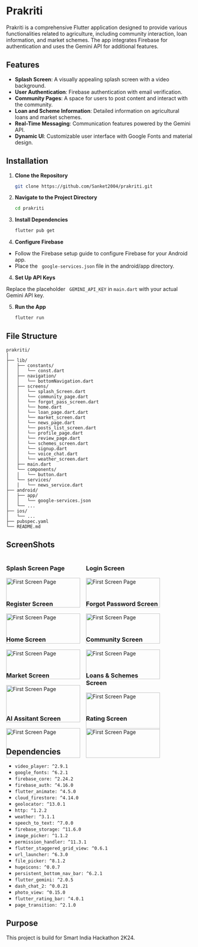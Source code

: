 # Prakriti

Prakriti is a comprehensive Flutter application designed to provide various functionalities related to agriculture, including community interaction, loan information, and market schemes. The app integrates Firebase for authentication and uses the Gemini API for additional features.

## Features

- **Splash Screen**: A visually appealing splash screen with a video background.
- **User Authentication**: Firebase authentication with email verification.
- **Community Pages**: A space for users to post content and interact with the community.
- **Loan and Scheme Information**: Detailed information on agricultural loans and market schemes.
- **Real-Time Messaging**: Communication features powered by the Gemini API.
- **Dynamic UI**: Customizable user interface with Google Fonts and material design.

## Installation

1. **Clone the Repository**

   ```bash
   git clone https://github.com/Sanket2004/prakriti.git
   ```

2. **Navigate to the Project Directory**

   ```bash
   cd prakriti
   ```

2. **Install Dependencies**

    ```bash
    flutter pub get
    ```

3. **Configure Firebase**

- Follow the Firebase setup guide to configure Firebase for your Android app.
- Place the ``` google-services.json``` file in the android/app directory.

4. **Set Up API Keys**

Replace the placeholder ``` GEMINI_API_KEY``` in ```main.dart``` with your actual Gemini API key.

5. **Run the App**

    ```bash
    flutter run
    ```

## File Structure

    prakriti/
    │
    ├── lib/
    │   ├── constants/
    │   │   └── const.dart
    │   ├── navigation/
    │   │   └── bottomNavigation.dart
    │   ├── screens/
    │   │   └── splash_Screen.dart
    │   │   └── community_page.dart
    │   │   └── forgot_pass_screen.dart
    │   │   └── home.dart
    │   │   └── loan_page.dart.dart
    │   │   └── market_screen.dart
    │   │   └── news_page.dart
    │   │   └── posts_list_screen.dart
    │   │   └── profile_page.dart
    │   │   └── review_page.dart
    │   │   └── schemes_screen.dart
    │   │   └── signup.dart
    │   │   └── voice_chat.dart
    │   │   └── weather_screen.dart
    │   ├── main.dart
    │   └── components/
    │   │   └── button.dart
    │   └── services/
    │   │   └── news_service.dart
    ├── android/
    │   ├── app/
    │   │   └── google-services.json
    │   └── ...
    ├── ios/
    │   └── ...
    ├── pubspec.yaml
    └── README.md


## ScreenShots

<div style="display: flex; flex-wrap: wrap; gap: 16px; ">
  <div style="flex: 1 1 200px; max-width: 200px; box-sizing: border-box;">
    <h3>Splash Screen Page</h3>
    <img src="assets/ss/splash.png" alt="First Screen Page" style="width: 100%; height: auto;">
  </div>
  <div style="flex: 1 1 200px; max-width: 200px; box-sizing: border-box;">
    <h3>Login Screen</h3>
    <img src="assets/ss/login.png" alt="First Screen Page" style="width: 100%; height: auto;">
  </div>
  <div style="flex: 1 1 200px; max-width: 200px; box-sizing: border-box;">
    <h3>Register Screen</h3>
    <img src="assets/ss/register.png" alt="First Screen Page" style="width: 100%; height: auto;">
  </div>
  <div style="flex: 1 1 200px; max-width: 200px; box-sizing: border-box;">
    <h3>Forgot Password Screen</h3>
    <img src="assets/ss/fpass.png" alt="First Screen Page" style="width: 100%; height: auto;">
  </div>
  <div style="flex: 1 1 200px; max-width: 200px; box-sizing: border-box;">
    <h3>Home Screen</h3>
    <img src="assets/ss/home.png" alt="First Screen Page" style="width: 100%; height: auto;">
  </div>
  <div style="flex: 1 1 200px; max-width: 200px; box-sizing: border-box;">
    <h3>Community Screen</h3>
    <img src="assets/ss/community.png" alt="First Screen Page" style="width: 100%; height: auto;">
  </div>
  <div style="flex: 1 1 200px; max-width: 200px; box-sizing: border-box;">
    <h3>Market Screen</h3>
    <img src="assets/ss/market.png" alt="First Screen Page" style="width: 100%; height: auto;">
  </div>
  <div style="flex: 1 1 200px; max-width: 200px; box-sizing: border-box;">
    <h3>Loans & Schemes Screen</h3>
    <img src="assets/ss/loan.png" alt="First Screen Page" style="width: 100%; height: auto;">
  </div>
  <div style="flex: 1 1 200px; max-width: 200px; box-sizing: border-box;">
    <h3>AI Assitant Screen</h3>
    <img src="assets/ss/aibot.png" alt="First Screen Page" style="width: 100%; height: auto;">
  </div>
  <div style="flex: 1 1 200px; max-width: 200px; box-sizing: border-box;">
    <h3>Rating Screen</h3>
    <img src="assets/ss/rating.png" alt="First Screen Page" style="width: 100%; height: auto;">
  </div>
</div>

## Dependencies

-  ```video_player: ^2.9.1```
-  ```google_fonts: ^6.2.1```
-  ```firebase_core: ^2.24.2```
-  ```firebase_auth: ^4.16.0```
-  ```flutter_animate: ^4.5.0```
-  ```cloud_firestore: ^4.14.0```
-  ```geolocator: ^13.0.1```
-  ```http: ^1.2.2```
-  ```weather: ^3.1.1```
-  ```speech_to_text: ^7.0.0```
-  ```firebase_storage: ^11.6.0```
-  ```image_picker: ^1.1.2```
-  ```permission_handler: ^11.3.1```
-  ```flutter_staggered_grid_view: ^0.6.1```
-  ```url_launcher: ^6.3.0```
-  ```file_picker: ^8.1.2```
-  ```hugeicons: ^0.0.7```
-  ```persistent_bottom_nav_bar: ^6.2.1```
-  ```flutter_gemini: ^2.0.5```
-  ```dash_chat_2: ^0.0.21```
-  ```photo_view: ^0.15.0```
-  ```flutter_rating_bar: ^4.0.1```
-  ```page_transition: ^2.1.0```

## Purpose
This project is build for Smart India Hackathon 2K24.